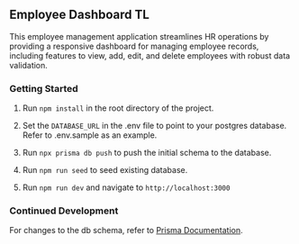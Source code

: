 ## Employee Dashboard TL

This employee management application streamlines HR operations by providing a responsive dashboard for managing employee records, including features to view, add, edit, and delete employees with robust data validation.

### Getting Started

1. Run `npm install` in the root directory of the project. 

2. Set the `DATABASE_URL` in the .env file to point to your postgres database. Refer to .env.sample as an example. 

3. Run `npx prisma db push` to push the initial schema to the database. 

4. Run `npm run seed` to seed existing database. 

5. Run `npm run dev` and navigate to `http://localhost:3000`




### Continued Development

For changes to the db schema, refer to [Prisma Documentation](https://www.prisma.io/docs/orm/prisma-migrate/workflows/prototyping-your-schema).

